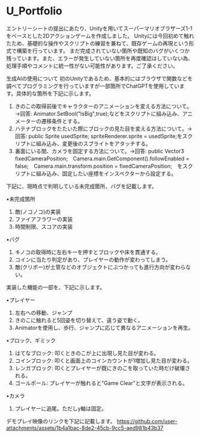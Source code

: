 # U_Portfolio

エントリーシートの提出にあたり、Unityを用いてスーパーマリオブラザーズ1-1をベースとした2Dアクションゲームを作成しました。
Unityには今回初めて触れたため、基礎的な操作やスクリプトの練習を兼ねて、既存ゲームの再現という形式で構築を行っています。
まだ完成されていない箇所や既知のバグがいくつか残っています。また、エラーが発生していない箇所を再度確認はしていない為、処理手順やコメントに統一性がない可能性があります。ご了承ください。

生成AIの使用について
初のUnityであるため、基本的にはブラウザで関数などを調べてプログラミングを行っていますが一部箇所でChatGPTを使用しています。具体的な箇所を下記に示します。
1. きのこの取得前後でキャラクターのアニメーションを変える方法について。→回答: Animator.SetBool("IsBig",true);などをスクリプトに組み込み、アニメーターの遷移条件とする。
2. ハテナブロックをたたいた際にブロックの見た目を変える方法について。→回答: public Sprite usedSprite; spriteRenderer.sprite = usedSprite;をスクリプトに組み込み、変更後のスプライトをアタッチする。
3. 裏面にいる間、カメラを固定する方法について。→回答: public Vector3 fixedCameraPosition;　Camera.main.GetComponent<CameraFollow>().followEnabled = false;　Camera.main.transform.position = fixedCameraPosition;　をスクリプトに組み込み、固定したい座標をインスペクターから設定する。

下記に、現時点で判明している未完成箇所、バグを記載します。

•未完成箇所
1. 敵(ノコノコ)の実装
2. ファイアフラワーの実装
3. 時間制限、スコアの実装

•バグ
1. キノコの取得時に左右キーを押すとブロックや床を貫通する。
2. コインに当たり判定があり、プレイヤーの動作が変わってしまう。
3. 敵(クリボー)が土管などのオブジェクトにぶつかっても進行方向が変わらない。

実装した機能の一部を、下記に示します。

•プレイヤー
1. 左右への移動、ジャンプ
2. きのこに触れると5回姿を切り替えて、違う姿で動く。
3. Animatorを使用し、歩行、ジャンプに応じて異なるアニメーションを再生。

•ブロック、ギミック
1. はてなブロック: 叩くときのこが上に出現し見た目が変わる。
2. コインブロック: 叩くと画面上のコインカウントが1増加し見た目が変わる。
3. レンガブロック: 叩くとプレイヤーが既にきのこを取っていた時だけ破壊される。
4. ゴールポール: プレイヤーが触れると"Game Clear"と文字が表示される。

•カメラ
1. プレイヤーに追尾。ただしy軸は固定。

デモプレイ映像のリンクを下記に記載します。
https://github.com/user-attachments/assets/1b4a1bac-8de2-45cb-9cc5-aed981b43b37
